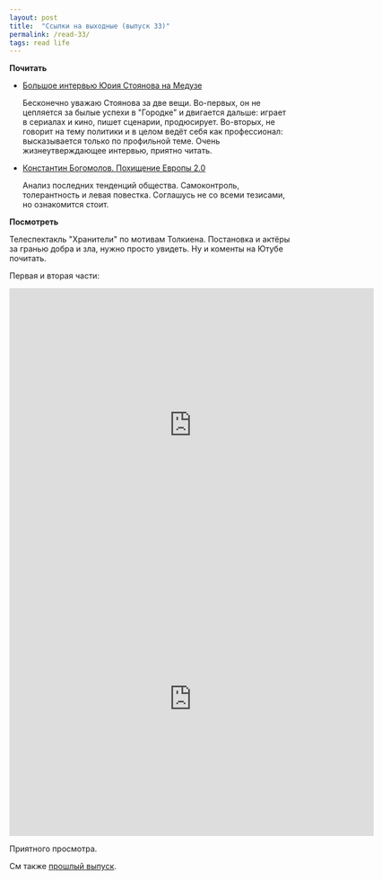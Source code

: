 ```yaml
---
layout: post
title:  "Ссылки на выходные (выпуск 33)"
permalink: /read-33/
tags: read life
---
```


[link1]: https://meduza.io/feature/2021/03/11/yumor-vysekaetsya-iz-kakoy-to-bedy
[link2]: https://novayagazeta.ru/articles/2021/02/10/89120-pohischenie-evropy-2-0

**Почитать**

- [Большое интервью Юрия Стоянова на Медузе ][link1]

  Бесконечно уважаю Стоянова за две вещи. Во-первых, он не цепляется за былые
  успехи в "Городке" и двигается дальше: играет в сериалах и кино, пишет
  сценарии, продюсирует. Во-вторых, не говорит на тему политики и в целом ведёт
  себя как профессионал: высказывается только по профильной теме. Очень
  жизнеутверждающее интервью, приятно читать.

- [Константин Богомолов. Похищение Европы 2.0][link2]

  Анализ последних тенденций общества. Самоконтроль, толерантность и левая
  повестка. Соглашусь не со всеми тезисами, но ознакомится стоит.

**Посмотреть**

Телеспектакль "Хранители" по мотивам Толкиена. Постановка и актёры за гранью
добра и зла, нужно просто увидеть. Ну и коменты на Ютубе почитать.

Первая и вторая части:

<iframe width="650" height="488" src="https://www.youtube.com/embed/vquKyNdgH3s" title="YouTube video player" frameborder="0" allow="accelerometer; autoplay; clipboard-write; encrypted-media; gyroscope; picture-in-picture" allowfullscreen></iframe>

<iframe width="650" height="488" src="https://www.youtube.com/embed/oLevCLNnLmg" title="YouTube video player" frameborder="0" allow="accelerometer; autoplay; clipboard-write; encrypted-media; gyroscope; picture-in-picture" allowfullscreen></iframe>

Приятного просмотра.

См также [прошлый выпуск](/read-32/).
